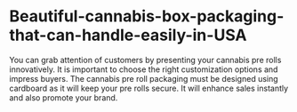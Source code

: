 # Beautiful-cannabis-box-packaging-that-can-handle-easily-in-USA
You can grab attention of customers by presenting your cannabis pre rolls innovatively. It is important to choose the right customization options and impress buyers. The cannabis pre roll packaging must be designed using cardboard as it will keep your pre rolls secure. It will enhance sales instantly and also promote your brand.
